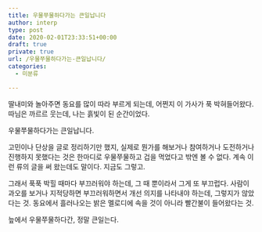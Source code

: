 ```yaml
---
title: 우물쭈물하다가는 큰일납니다
author: interp
type: post
date: 2020-02-01T23:33:51+00:00
draft: true
private: true
url: /우물쭈물하다가는-큰일납니다/
categories:
  - 미분류

---
```

딸내미와 놀아주면 동요를 많이 따라 부르게 되는데, 어쩐지 이 가사가 푹 박혀들어왔다. 따님은 까르르 웃는데, 나는 흙빛이 된 순간이었다.

우물쭈물하다가는 큰일납니다.

고민이나 단상을 글로 정리하기만 했지, 실제로 뭔가를 해보거나 참여하거나 도전하거나 진행하지 못했다는 것은 한마디로 우물쭈물하고 겁을 먹었다고 밖엔 볼 수 없다. 계속 이런 류의 글을 써 왔는데도 말이다. 지금도 그렇고.

그래서 푹푹 박힐 때마다 부끄러워야 하는데, 그 때 뿐이라서 그게 또 부끄럽다. 사람이 과오를 보거나 지적당하면 부끄러워하면서 개선 의지를 나타내야 하는데, 그렇지가 않았다는 것. 동요에서 흘러나오는 밝은 멜로디에 속을 것이 아니라 빨간불이 들어왔다는 것.

늪에서 우물쭈물하다간, 정말 큰일는다.

&nbsp;